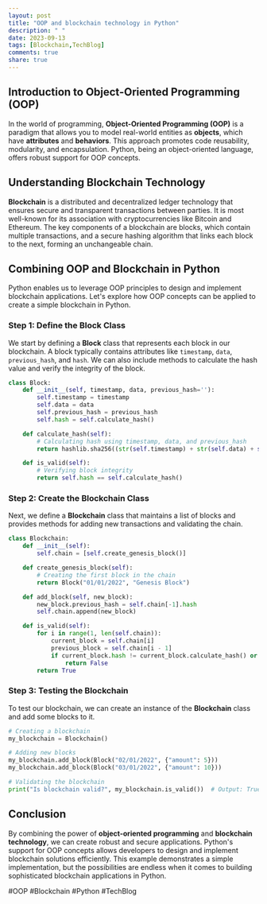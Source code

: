 ```yaml
---
layout: post
title: "OOP and blockchain technology in Python"
description: " "
date: 2023-09-13
tags: [Blockchain,TechBlog]
comments: true
share: true
---
```


## Introduction to Object-Oriented Programming (OOP)

In the world of programming, **Object-Oriented Programming (OOP)** is a paradigm that allows you to model real-world entities as **objects**, which have **attributes** and **behaviors**. This approach promotes code reusability, modularity, and encapsulation. Python, being an object-oriented language, offers robust support for OOP concepts.

## Understanding Blockchain Technology

**Blockchain** is a distributed and decentralized ledger technology that ensures secure and transparent transactions between parties. It is most well-known for its association with cryptocurrencies like Bitcoin and Ethereum. The key components of a blockchain are blocks, which contain multiple transactions, and a secure hashing algorithm that links each block to the next, forming an unchangeable chain.

## Combining OOP and Blockchain in Python

Python enables us to leverage OOP principles to design and implement blockchain applications. Let's explore how OOP concepts can be applied to create a simple blockchain in Python.

### Step 1: Define the Block Class

We start by defining a **Block** class that represents each block in our blockchain. A block typically contains attributes like `timestamp`, `data`, `previous_hash`, and `hash`. We can also include methods to calculate the hash value and verify the integrity of the block.

```python
class Block:
    def __init__(self, timestamp, data, previous_hash=''):
        self.timestamp = timestamp
        self.data = data
        self.previous_hash = previous_hash
        self.hash = self.calculate_hash()

    def calculate_hash(self):
        # Calculating hash using timestamp, data, and previous_hash
        return hashlib.sha256((str(self.timestamp) + str(self.data) + self.previous_hash).encode()).hexdigest()

    def is_valid(self):
        # Verifying block integrity
        return self.hash == self.calculate_hash()
```

### Step 2: Create the Blockchain Class

Next, we define a **Blockchain** class that maintains a list of blocks and provides methods for adding new transactions and validating the chain.

```python
class Blockchain:
    def __init__(self):
        self.chain = [self.create_genesis_block()]

    def create_genesis_block(self):
        # Creating the first block in the chain
        return Block("01/01/2022", "Genesis Block")

    def add_block(self, new_block):
        new_block.previous_hash = self.chain[-1].hash
        self.chain.append(new_block)

    def is_valid(self):
        for i in range(1, len(self.chain)):
            current_block = self.chain[i]
            previous_block = self.chain[i - 1]
            if current_block.hash != current_block.calculate_hash() or previous_block.hash != previous_block.calculate_hash():
                return False
        return True
```

### Step 3: Testing the Blockchain

To test our blockchain, we can create an instance of the **Blockchain** class and add some blocks to it.

```python
# Creating a blockchain
my_blockchain = Blockchain()

# Adding new blocks
my_blockchain.add_block(Block("02/01/2022", {"amount": 5}))
my_blockchain.add_block(Block("03/01/2022", {"amount": 10}))

# Validating the blockchain
print("Is blockchain valid?", my_blockchain.is_valid())  # Output: True
```

## Conclusion

By combining the power of **object-oriented programming** and **blockchain technology**, we can create robust and secure applications. Python's support for OOP concepts allows developers to design and implement blockchain solutions efficiently. This example demonstrates a simple implementation, but the possibilities are endless when it comes to building sophisticated blockchain applications in Python.

#OOP #Blockchain #Python #TechBlog
